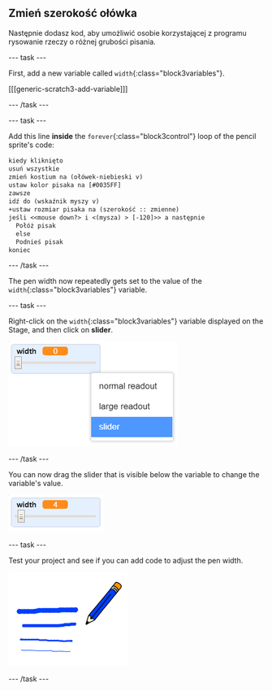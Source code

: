 ## Zmień szerokość ołówka

Następnie dodasz kod, aby umożliwić osobie korzystającej z programu rysowanie rzeczy o różnej grubości pisania.

\--- task \---

First, add a new variable called `width`{:class="block3variables"}.

[[[generic-scratch3-add-variable]]]

\--- /task \---

\--- task \---

Add this line **inside** the `forever`{:class="block3control"} loop of the pencil sprite's code:

```blocks3
kiedy kliknięto
usuń wszystkie
zmień kostium na (ołówek-niebieski v)
ustaw kolor pisaka na [#0035FF]
zawsze
idź do (wskaźnik myszy v)
+ustaw rozmiar pisaka na (szerokość :: zmienne)
jeśli <<mouse down?> i <(mysza) > [-120]>> a następnie 
  Połóż pisak
  else
  Podnieś pisak
koniec
```

\--- /task \---

The pen width now repeatedly gets set to the value of the `width`{:class="block3variables"} variable.

\--- task \---

Right-click on the `width`{:class="block3variables"} variable displayed on the Stage, and then click on **slider**.

![screenshot](images/paint-slider.png)

\--- /task \---

You can now drag the slider that is visible below the variable to change the variable's value.

![screenshot](images/paint-slider-change.png)

\--- task \---

Test your project and see if you can add code to adjust the pen width.

![screenshot](images/paint-width-test.png)

\--- /task \---